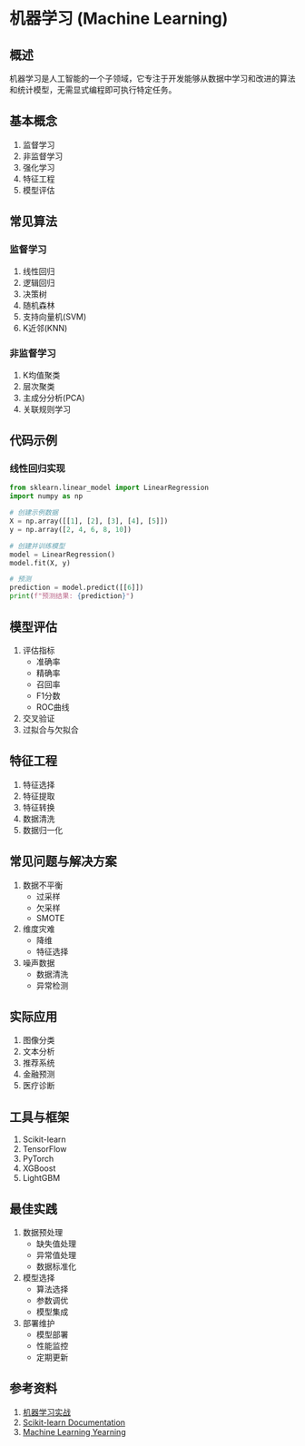 # 机器学习 (Machine Learning)

## 概述
机器学习是人工智能的一个子领域，它专注于开发能够从数据中学习和改进的算法和统计模型，无需显式编程即可执行特定任务。

## 基本概念
1. 监督学习
2. 非监督学习
3. 强化学习
4. 特征工程
5. 模型评估

## 常见算法
### 监督学习
1. 线性回归
2. 逻辑回归
3. 决策树
4. 随机森林
5. 支持向量机(SVM)
6. K近邻(KNN)

### 非监督学习
1. K均值聚类
2. 层次聚类
3. 主成分分析(PCA)
4. 关联规则学习

## 代码示例
### 线性回归实现
```python
from sklearn.linear_model import LinearRegression
import numpy as np

# 创建示例数据
X = np.array([[1], [2], [3], [4], [5]])
y = np.array([2, 4, 6, 8, 10])

# 创建并训练模型
model = LinearRegression()
model.fit(X, y)

# 预测
prediction = model.predict([[6]])
print(f"预测结果: {prediction}")
```

## 模型评估
1. 评估指标
   - 准确率
   - 精确率
   - 召回率
   - F1分数
   - ROC曲线
2. 交叉验证
3. 过拟合与欠拟合

## 特征工程
1. 特征选择
2. 特征提取
3. 特征转换
4. 数据清洗
5. 数据归一化

## 常见问题与解决方案
1. 数据不平衡
   - 过采样
   - 欠采样
   - SMOTE
2. 维度灾难
   - 降维
   - 特征选择
3. 噪声数据
   - 数据清洗
   - 异常检测

## 实际应用
1. 图像分类
2. 文本分析
3. 推荐系统
4. 金融预测
5. 医疗诊断

## 工具与框架
1. Scikit-learn
2. TensorFlow
3. PyTorch
4. XGBoost
5. LightGBM

## 最佳实践
1. 数据预处理
   - 缺失值处理
   - 异常值处理
   - 数据标准化
2. 模型选择
   - 算法选择
   - 参数调优
   - 模型集成
3. 部署维护
   - 模型部署
   - 性能监控
   - 定期更新

## 参考资料
1. [机器学习实战](https://www.manning.com/books/machine-learning-in-action)
2. [Scikit-learn Documentation](https://scikit-learn.org/stable/documentation.html)
3. [Machine Learning Yearning](https://www.deeplearning.ai/machine-learning-yearning/)